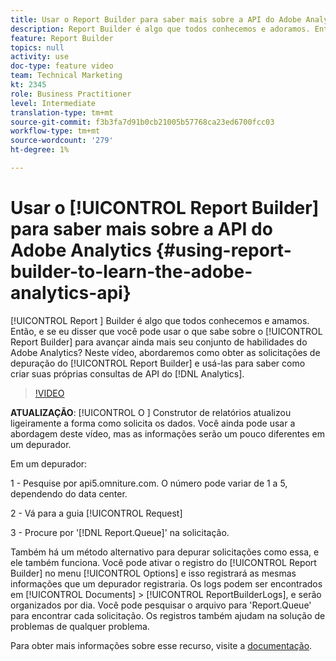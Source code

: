 ```yaml
---
title: Usar o Report Builder para saber mais sobre a API do Adobe Analytics
description: Report Builder é algo que todos conhecemos e adoramos. Então, e se eu disser que você pode usar o que sabe sobre o Report Builder para avançar ainda mais seu skillset do Adobe Analytics? Neste vídeo, abordaremos como depurar solicitações do Report Builder e usá-las para saber como criar suas próprias consultas de API do Analytics.
feature: Report Builder
topics: null
activity: use
doc-type: feature video
team: Technical Marketing
kt: 2345
role: Business Practitioner
level: Intermediate
translation-type: tm+mt
source-git-commit: f3b3fa7d91b0cb21005b57768ca23ed6700fcc03
workflow-type: tm+mt
source-wordcount: '279'
ht-degree: 1%

---
```



# Usar o [!UICONTROL Report Builder] para saber mais sobre a API do Adobe Analytics {#using-report-builder-to-learn-the-adobe-analytics-api}

[!UICONTROL Report ] Builder é algo que todos conhecemos e amamos. Então, e se eu disser que você pode usar o que sabe sobre o [!UICONTROL Report Builder] para avançar ainda mais seu conjunto de habilidades do Adobe Analytics? Neste vídeo, abordaremos como obter as solicitações de depuração do [!UICONTROL Report Builder] e usá-las para saber como criar suas próprias consultas de API do [!DNL Analytics].

>[!VIDEO](https://video.tv.adobe.com/v/25442/?quality=12)

**ATUALIZAÇÃO**:  [!UICONTROL O ] Construtor de relatórios atualizou ligeiramente a forma como solicita os dados. Você ainda pode usar a abordagem deste vídeo, mas as informações serão um pouco diferentes em um depurador.

Em um depurador:

1 - Pesquise por api5.omniture.com. O número pode variar de 1 a 5, dependendo do data center.

2 - Vá para a guia [!UICONTROL Request]

3 - Procure por &#39;[!DNL Report.Queue]&#39; na solicitação.

Também há um método alternativo para depurar solicitações como essa, e ele também funciona. Você pode ativar o registro do [!UICONTROL Report Builder] no menu [!UICONTROL Options] e isso registrará as mesmas informações que um depurador registraria. Os logs podem ser encontrados em [!UICONTROL Documents] > [!UICONTROL ReportBuilderLogs], e serão organizados por dia. Você pode pesquisar o arquivo para &#39;Report.Queue&#39; para encontrar cada solicitação. Os registros também ajudam na solução de problemas de qualquer problema.

Para obter mais informações sobre esse recurso, visite a [documentação](https://www.adobe.io/).
